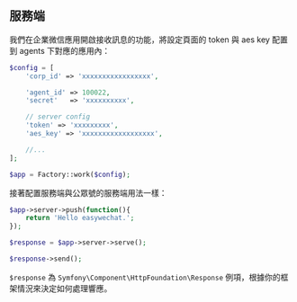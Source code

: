 ## 服務端

我們在企業微信應用開啟接收訊息的功能，將設定頁面的 token 與 aes key 配置到 agents 下對應的應用內：

```php
$config = [
    'corp_id' => 'xxxxxxxxxxxxxxxxx',

    'agent_id' => 100022,
    'secret'   => 'xxxxxxxxxx',

    // server config
    'token' => 'xxxxxxxxx',
    'aes_key' => 'xxxxxxxxxxxxxxxxxx',

    //...
];

$app = Factory::work($config);
```

接著配置服務端與公眾號的服務端用法一樣：

```php
$app->server->push(function(){
    return 'Hello easywechat.';
});

$response = $app->server->serve();

$response->send();
```

`$response` 為 `Symfony\Component\HttpFoundation\Response` 例項，根據你的框架情況來決定如何處理響應。
